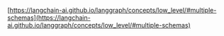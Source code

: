[https://langchain-ai.github.io/langgraph/concepts/low_level/#multiple-schemas](https://langchain-ai.github.io/langgraph/concepts/low_level/#multiple-schemas)
